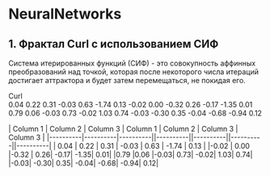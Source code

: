 # NeuralNetworks

## 1. Фрактал Curl с использованием СИФ
Система итерированных функций (СИФ) - это совокупность аффинных преобразований над точкой, которая после некоторого числа итераций достигает аттрактора и будет затем перемещаться, не покидая его.

Curl						
0.04	0.22	0.31	-0.03	0.63	-1.74	0.13
-0.02	0.00	-0.32	0.26	-0.17	-1.35	0.01
0.79	0.06	-0.03	0.73	-0.02	1.03	0.74
-0.03	-0.30	0.35	-0.04	-0.68	-0.94	0.12

| Column 1 | Column 2 | Column 3 | Column 1 | Column 2 | Column 3 | Column 3 |
|----------|----------|----------||----------||----------||----------||----------|
| 0.04 | 0.22 | 0.31 | -0.03 | 0.63 | -1.74 | 0.13 |
|-0.02 | 0.00	|-0.32 |	0.26|	-0.17|	-1.35|	0.01|
|0.79	|0.06	|-0.03|	0.73|	-0.02|	1.03|	0.74|
|-0.03|	-0.30|	0.35|	-0.04|	-0.68|	-0.94|	0.12|
